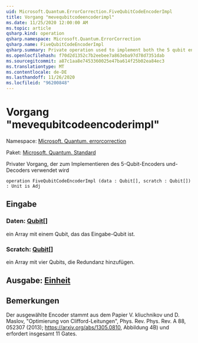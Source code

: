 ```yaml
---
uid: Microsoft.Quantum.ErrorCorrection.FiveQubitCodeEncoderImpl
title: Vorgang "mevequbitcodeencoderimpl"
ms.date: 11/25/2020 12:00:00 AM
ms.topic: article
qsharp.kind: operation
qsharp.namespace: Microsoft.Quantum.ErrorCorrection
qsharp.name: FiveQubitCodeEncoderImpl
qsharp.summary: Private operation used to implement both the 5 qubit encoder and decoder.
ms.openlocfilehash: f70d2d1352c7b2eebee7a863eba97d78d7351dab
ms.sourcegitcommit: a87c1aa8e7453360025e47ba614f25b02ea84ec3
ms.translationtype: MT
ms.contentlocale: de-DE
ms.lasthandoff: 11/26/2020
ms.locfileid: "96200848"
---
```

# <a name="fivequbitcodeencoderimpl-operation"></a>Vorgang "mevequbitcodeencoderimpl"

Namespace: [Microsoft. Quantum. errorcorrection](xref:Microsoft.Quantum.ErrorCorrection)

Paket: [Microsoft. Quantum. Standard](https://nuget.org/packages/Microsoft.Quantum.Standard)


Privater Vorgang, der zum Implementieren des 5-Qubit-Encoders und-Decoders verwendet wird

```qsharp
operation FiveQubitCodeEncoderImpl (data : Qubit[], scratch : Qubit[]) : Unit is Adj
```


## <a name="input"></a>Eingabe

### <a name="data--qubit"></a>Daten: [Qubit](xref:microsoft.quantum.lang-ref.qubit)[]

ein Array mit einem Qubit, das das Eingabe-Qubit ist.


### <a name="scratch--qubit"></a>Scratch: [Qubit](xref:microsoft.quantum.lang-ref.qubit)[]

ein Array mit vier Qubits, die Redundanz hinzufügen.



## <a name="output--unit"></a>Ausgabe: [Einheit](xref:microsoft.quantum.lang-ref.unit)



## <a name="remarks"></a>Bemerkungen

Der ausgewählte Encoder stammt aus dem Papier V. kliuchnikov und D. Maslov, "Optimierung von Clifford-Leitungen", Phys. Rev. Phys. Rev. A 88, 052307 (2013); https://arxiv.org/abs/1305.0810, Abbildung 4B) und erfordert insgesamt 11 Gates.